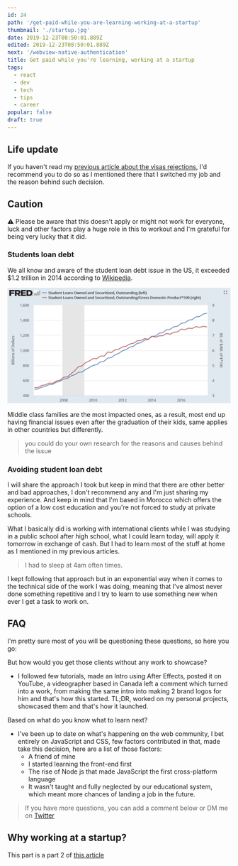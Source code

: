 ```yaml
---
id: 24
path: '/get-paid-while-you-are-learning-working-at-a-startup'
thumbnail: './startup.jpg'
date: 2019-12-23T08:50:01.889Z
edited: 2019-12-23T08:50:01.889Z
next: '/webview-native-authentication'
title: Get paid while you're learning, working at a startup
tags:
  - react
  - dev
  - tech
  - tips
  - career
popular: false
draft: true
---
```


## Life update

If you haven't read my [previous article about the visas rejections](/visa-rejections-stories), I'd recommend you to do so as I mentioned there that I switched my job and the reason behind such decision.

## Caution

⚠️ Please be aware that this doesn't apply or might not work for everyone, luck and other factors play a huge role in this to workout and I'm grateful for being very lucky that it did.

### Students loan debt

We all know and aware of the student loan debt issue in the US, it exceeded \$1.2 trillion in 2014 according to [Wikipedia](https://en.wikipedia.org/wiki/Student_debt#Statistics).

![US student loan debt chart](student-loan-debt.png)

Middle class families are the most impacted ones, as a result, most end up having financial issues even after the graduation of their kids, same applies in other countries but differently.

> you could do your own research for the reasons and causes behind the issue

### Avoiding student loan debt

I will share the approach I took but keep in mind that there are other better and bad approaches, I don't recommend any and I'm just sharing my experience. And keep in mind that I'm based in Morocco which offers the option of a low cost education and you're not forced to study at private schools.

What I basically did is working with international clients while I was studying in a public school after high school, what I could learn today, will apply it tomorrow in exchange of cash. But I had to learn most of the stuff at home as I mentioned in my previous articles.

> I had to sleep at 4am often times.

I kept following that approach but in an exponential way when it comes to the technical side of the work I was doing, meaning that I've almost never done something repetitive and I try to learn to use something new when ever I get a task to work on.

## FAQ

I'm pretty sure most of you will be questioning these questions, so here you go:

But how would you get those clients without any work to showcase?

- I followed few tutorials, made an Intro using After Effects, posted it on YouTube, a videographer based in Canada left a comment which turned into a work, from making the same intro into making 2 brand logos for him and that's how this started. TL;DR, worked on my personal projects, showcased them and that's how it launched.

Based on what do you know what to learn next?

- I've been up to date on what's happening on the web community, I bet entirely on JavaScript and CSS, few factors contributed in that, made take this decision, here are a list of those factors:
  - A friend of mine
  - I started learning the front-end first
  - The rise of Node js that made JavaScript the first cross-platform language
  - It wasn't taught and fully neglected by our educational system, which meant more chances of landing a job in the future.

> If you have more questions, you can add a comment below or DM me on [Twitter](https://twitter.com/smakosh)

## Why working at a startup?

This part is a part 2 of [this article](/one-year-working-remotely)
